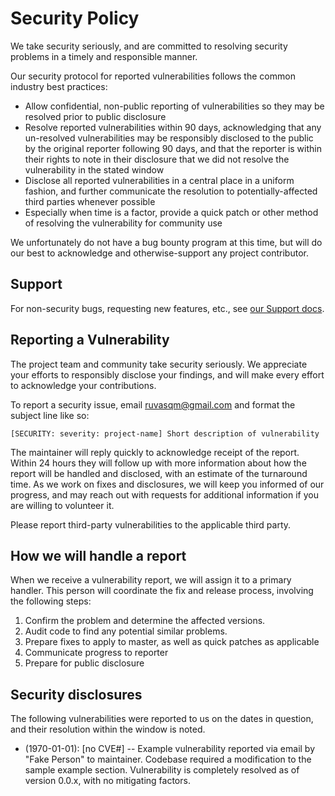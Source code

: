 # Security Policy

We take security seriously, and are committed to resolving security problems in a timely and responsible manner.

Our security protocol for reported vulnerabilities follows the common industry best practices:

  * Allow confidential, non-public reporting of vulnerabilities so they may be resolved prior to public disclosure
  * Resolve reported vulnerabilities within 90 days, acknowledging that any un-resolved vulnerabilities may be responsibly 
    disclosed to the public by the original reporter following 90 days, and that the reporter is within their rights to 
    note in their disclosure that we did not resolve the vulnerability in the stated window
  * Disclose all reported vulnerabilities in a central place in a uniform fashion, and further communicate the resolution 
    to potentially-affected third parties whenever possible
  * Especially when time is a factor, provide a quick patch or other method of resolving the vulnerability for community use

We unfortunately do not have a bug bounty program at this time, but will do our best to acknowledge and otherwise-support 
any project contributor.

## Support

For non-security bugs, requesting new features, etc., see [our Support docs](SUPPORT.md).

## Reporting a Vulnerability

The project team and community take security seriously. We appreciate your efforts to responsibly disclose your findings, 
and will make every effort to acknowledge your contributions.

To report a security issue, email [ruvasqm@gmail.com](mailto:ruvasqm@gmail.com) and format the subject line like so:

```
[SECURITY: severity: project-name] Short description of vulnerability
```

The maintainer will reply quickly to acknowledge receipt of the report. Within 24 hours they will follow up with more information 
about how the report will be handled and disclosed, with an estimate of the turnaround time. As we work on fixes and disclosures, 
we will keep you informed of our progress, and may reach out with requests for additional information if you are willing to 
volunteer it.

Please report third-party vulnerabilities to the applicable third party.

## How we will handle a report

When we receive a vulnerability report, we will assign it to a primary handler. This person will coordinate the fix and 
release process, involving the following steps:

  1. Confirm the problem and determine the affected versions.
  2. Audit code to find any potential similar problems.
  3. Prepare fixes to apply to master, as well as quick patches as applicable
  4. Communicate progress to reporter
  5. Prepare for public disclosure

## Security disclosures

The following vulnerabilities were reported to us on the dates in question, and their resolution within the window is noted.

  * (1970-01-01): \[no CVE#] -- Example vulnerability reported via email by "Fake Person" to maintainer. Codebase required 
    a modification to the sample example section. Vulnerability is completely resolved as of version 0.0.x, with no mitigating 
    factors.
